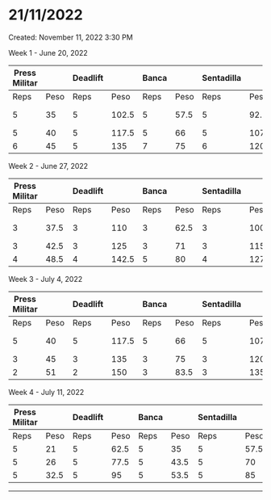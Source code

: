 # 21/11/2022

Created: November 11, 2022 3:30 PM

Week 1 - June 20, 2022 

| Press Militar |  | Deadlift |  | Banca |  | Sentadilla |  | Bíceps | Dominadas |
| --- | --- | --- | --- | --- | --- | --- | --- | --- | --- |
| Reps | Peso | Reps | Peso | Reps | Peso | Reps | Peso | Peso | Reps |
| 5 | 35 | 5 | 102.5 | 5 | 57.5 | 5 | 92.5 | 22.5 | 6-5-5-4-3 |
| 5 | 40 | 5 | 117.5 | 5 | 66 | 5 | 107.5 | 20 |  |
| 6 | 45 | 5 | 135 | 7 | 75 | 6 | 120 | 18.5 |  |

Week 2 - June 27, 2022

| Press Militar |  | Deadlift |  | Banca |  | Sentadilla |  | Bíceps | Dominadas |
| --- | --- | --- | --- | --- | --- | --- | --- | --- | --- |
| Reps | Peso | Reps | Peso | Reps | Peso | Reps | Peso | Peso | Reps |
| 3 | 37.5 | 3 | 110 | 3 | 62.5 | 3 | 100 |  23.5 | 6-6-5-4-3 |
| 3 | 42.5 | 3 | 125 | 3 | 71 | 3 | 115 | 20 |  |
| 4 | 48.5 | 4 | 142.5 | 5 | 80 | 4 | 127.5 | 20 |  |

Week 3 - July 4, 2022

| Press Militar |  | Deadlift |  | Banca |  | Sentadilla |  | Bíceps | Dominadas |
| --- | --- | --- | --- | --- | --- | --- | --- | --- | --- |
| Reps | Peso | Reps | Peso | Reps | Peso | Reps | Peso | Peso | Reps |
| 5 | 40 | 5 | 117.5 | 5 | 66 | 5 | 107.5 | 25 | 7-6-5-4-3 |
| 3 | 45 | 3 | 135 | 3 | 75 | 3 | 120 | 22.5 |  |
| 2 | 51 | 2 | 150 | 3 | 83.5 | 3 | 135 | 20 |  |

Week 4 - July 11, 2022

| Press Militar |  | Deadlift |  | Banca |  | Sentadilla |  |
| --- | --- | --- | --- | --- | --- | --- | --- |
| Reps | Peso | Reps | Peso | Reps | Peso | Reps | Peso |
| 5 | 21 | 5 | 62.5 | 5 | 35 | 5 | 57.5 |
| 5 | 26 | 5 | 77.5 | 5 | 43.5 | 5 | 70 |
| 5 | 32.5 | 5 | 95 | 5 | 53.5 | 5 | 85 |

_______________